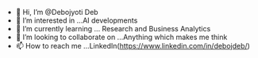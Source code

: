 - 👋 Hi, I’m @Debojyoti Deb
- 👀 I’m interested in ...AI developments 
- 🌱 I’m currently learning ... Research and Business Analytics
- 💞️ I’m looking to collaborate on ...Anything which makes me think
- 📫 How to reach me ...LinkedIn(https://www.linkedin.com/in/debojdeb/)


<!---
Debojyoti-Deb-Git/Debojyoti-Deb-Git is a ✨ special ✨ repository because its `README.md` (this file) appears on your GitHub profile.
You can click the Preview link to take a look at your changes.
--->
